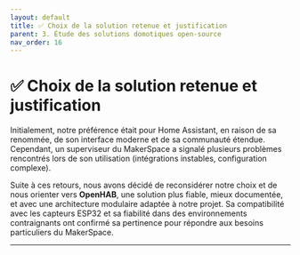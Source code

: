 ```yaml
---
layout: default
title: ✅ Choix de la solution retenue et justification
parent: 3. Étude des solutions domotiques open-source
nav_order: 16
---
```


# ✅ Choix de la solution retenue et justification

Initialement, notre préférence était pour Home Assistant, en raison de sa renommée, de son interface moderne et de sa communauté étendue. Cependant, un superviseur du MakerSpace a signalé plusieurs problèmes rencontrés lors de son utilisation (intégrations instables, configuration complexe).

Suite à ces retours, nous avons décidé de reconsidérer notre choix et de nous orienter vers **OpenHAB**, une solution plus fiable, mieux documentée, et avec une architecture modulaire adaptée à notre projet. Sa compatibilité avec les capteurs ESP32 et sa fiabilité dans des environnements contraignants ont confirmé sa pertinence pour répondre aux besoins particuliers du MakerSpace.

---
